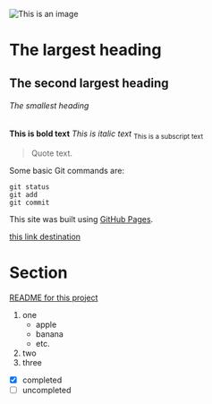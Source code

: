 ![This is an image](https://myoctocat.com/assets/images/base-octocat.svg)

# The largest heading
## The second largest heading
###### The smallest heading

**This is bold text**
*This is italic text*
<sub>This is a subscript text</sub>

> Quote text.


Some basic Git commands are:
```
git status
git add
git commit
```

This site was built using [GitHub Pages](https://pages.github.com/).

[this link destination](#Section)
# Section

[README for this project](README.md)

1. one
   - apple
   - banana
   - etc.
2. two
3. three

- [x] completed
- [ ] uncompleted